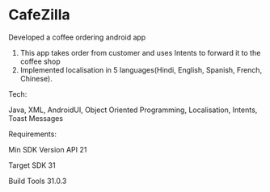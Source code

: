 # CafeZilla

Developed a coffee ordering android app 
1. This app takes order from customer and uses Intents to forward it to the coffee shop 
2.  Implemented localisation in 5 languages(Hindi, English, Spanish, French, Chinese).

Tech: 

Java, XML, AndroidUI, Object Oriented Programming, Localisation, Intents, Toast Messages

Requirements:

Min SDK Version API 21

Target SDK 31

Build Tools 31.0.3
